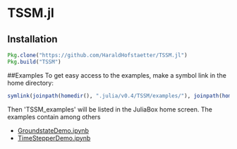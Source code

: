 # TSSM.jl
## Installation
```julia
Pkg.clone("https://github.com/HaraldHofstaetter/TSSM.jl")
Pkg.build("TSSM")
```
##Examples
To get easy access to the examples, make a symbol link in the home directory:
```julia
symlink(joinpath(homedir(), ".julia/v0.4/TSSM/examples/"), joinpath(homedir(), "TSSM_examples"))
```
Then 'TSSM_examples' will be listed in the JuliaBox home screen. The examples contain among others
+ [GroundstateDemo.ipynb](https://github.com/HaraldHofstaetter/TSSM.jl/blob/master/examples/GroundstateDemo.ipynb)
+ [TimeStepperDemo.ipynb](https://github.com/HaraldHofstaetter/TSSM.jl/blob/master/examples/TimeStepperDemo.ipynb)
